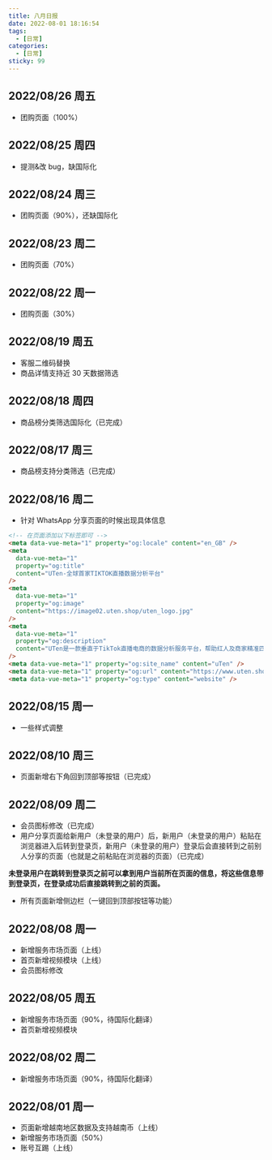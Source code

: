 ```yaml
---
title: 八月日报
date: 2022-08-01 18:16:54
tags:
  - [日常]
categories:
  - [日常]
sticky: 99
---
```


## 2022/08/26 周五

- 团购页面（100%）

## 2022/08/25 周四

- 提测&改 bug，缺国际化

## 2022/08/24 周三

- 团购页面（90%），还缺国际化

## 2022/08/23 周二

- 团购页面（70%）

## 2022/08/22 周一

- 团购页面（30%）

## 2022/08/19 周五

- 客服二维码替换
- 商品详情支持近 30 天数据筛选

## 2022/08/18 周四

- 商品榜分类筛选国际化（已完成）

## 2022/08/17 周三

- 商品榜支持分类筛选（已完成）

## 2022/08/16 周二

- 针对 WhatsApp 分享页面的时候出现具体信息

```html
<!-- 在页面添加以下标签即可 -->
<meta data-vue-meta="1" property="og:locale" content="en_GB" />
<meta
  data-vue-meta="1"
  property="og:title"
  content="UTen-全球首家TIKTOK直播数据分析平台"
/>
<meta
  data-vue-meta="1"
  property="og:image"
  content="https://image02.uten.shop/uten_logo.jpg"
/>
<meta
  data-vue-meta="1"
  property="og:description"
  content="UTen是一款垂直于TikTok直播电商的数据分析服务平台，帮助红人及商家精准匹配提升直播带货效率，为直播电商从业者提供一站式营销服务 。"
/>
<meta data-vue-meta="1" property="og:site_name" content="uTen" />
<meta data-vue-meta="1" property="og:url" content="https://www.uten.shop/" />
<meta data-vue-meta="1" property="og:type" content="website" />
```

## 2022/08/15 周一

- 一些样式调整

## 2022/08/10 周三

- 页面新增右下角回到顶部等按钮（已完成）

## 2022/08/09 周二

- 会员图标修改（已完成）
- 用户分享页面给新用户（未登录的用户）后，新用户（未登录的用户）粘贴在浏览器进入后转到登录页，新用户（未登录的用户）登录后会直接转到之前别人分享的页面（也就是之前粘贴在浏览器的页面）（已完成）

**未登录用户在跳转到登录页之前可以拿到用户当前所在页面的信息，将这些信息带到登录页，在登录成功后直接跳转到之前的页面。**

- 所有页面新增侧边栏（一键回到顶部按钮等功能）

## 2022/08/08 周一

- 新增服务市场页面（上线）
- 首页新增视频模块（上线）
- 会员图标修改

## 2022/08/05 周五

- 新增服务市场页面（90%，待国际化翻译）
- 首页新增视频模块

## 2022/08/02 周二

- 新增服务市场页面（90%，待国际化翻译）

## 2022/08/01 周一

- 页面新增越南地区数据及支持越南币（上线）
- 新增服务市场页面（50%）
- 账号互踢（上线）
